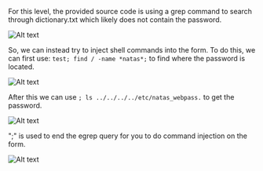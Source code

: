 For this level, the provided source code is using a grep command to search through dictionary.txt which likely does not contain the password.

<img title="inspect html" alt="Alt text" src="image_resources/natas9_code.png">

So,  we can instead try to inject shell commands into the form. To do this, we can first use: `test; find / -name *natas*;` to find where the password is located.

<img title="inspect html" alt="Alt text" src="image_resources/natas9_form1.png">

After this we can use `; ls ../../../../etc/natas_webpass.` to get the password.

<img title="inspect html" alt="Alt text" src="image_resources/natas9_form2.png">

";" is used to end the egrep query for you to do command injection on the form.

<img title="inspect html" alt="Alt text" src="image_resources/natas9_pass.png">